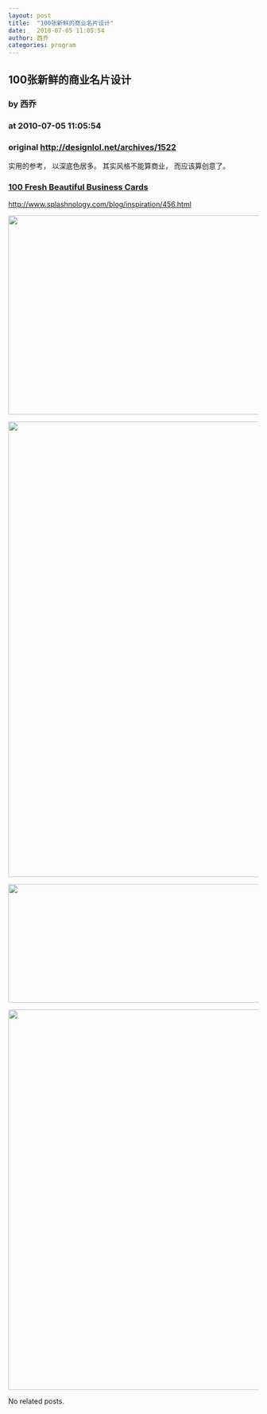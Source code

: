 ```yaml
---
layout: post
title:  "100张新鲜的商业名片设计"
date:   2010-07-05 11:05:54
author: 西乔
categories: program
---
```


## 100张新鲜的商业名片设计
### by 西乔
### at 2010-07-05 11:05:54
### original <http://designlol.net/archives/1522>

<p>实用的参考， 以深底色居多。 其实风格不能算商业， 而应该算创意了。 </p>
<h3><a href="http://www.splashnology.com/blog/inspiration/456.html">100 Fresh Beautiful Business Cards </a></h3>
<p><a href="http://www.splashnology.com/blog/inspiration/456.html">http://www.splashnology.com/blog/inspiration/456.html</a>
<p><a href="http://www.splashnology.com/blog/inspiration/456.html"><img src="http://designlol.net/wp-content/uploads/2010/06/38_small.jpg" height="400" width="600"></a></p>
<p><a href="http://www.splashnology.com/blog/inspiration/456.html"><img src="http://designlol.net/wp-content/uploads/2010/06/95_small.jpg" height="915" width="600"></a></p>
<p><a href="http://www.splashnology.com/blog/inspiration/456.html"><img src="http://designlol.net/wp-content/uploads/2010/06/98_small.jpg" height="238" width="600"></a></p>
<p><a href="http://www.splashnology.com/blog/inspiration/456.html"><img src="http://designlol.net/wp-content/uploads/2010/06/3_small.jpg" height="764" width="600"></a></p>


<p>No related posts.</p></p>